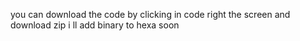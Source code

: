 you can download the code by clicking in code right the screen and download zip 
i ll add  binary to hexa soon
